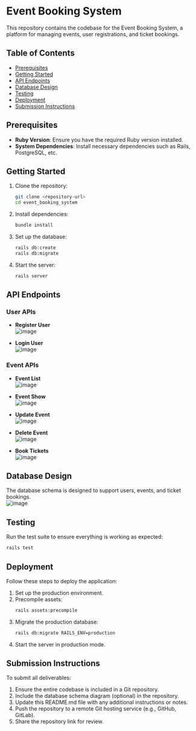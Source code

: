 # Event Booking System

This repository contains the codebase for the Event Booking System, a platform for managing events, user registrations, and ticket bookings.

## Table of Contents

- [Prerequisites](#prerequisites)
- [Getting Started](#getting-started)
- [API Endpoints](#api-endpoints)
- [Database Design](#database-design)
- [Testing](#testing)
- [Deployment](#deployment)
- [Submission Instructions](#submission-instructions)

## Prerequisites

- **Ruby Version**: Ensure you have the required Ruby version installed.
- **System Dependencies**: Install necessary dependencies such as Rails, PostgreSQL, etc.

## Getting Started

1. Clone the repository:
   ```bash
   git clone <repository-url>
   cd event_booking_system
   ```

2. Install dependencies:
   ```bash
   bundle install
   ```

3. Set up the database:
   ```bash
   rails db:create
   rails db:migrate
   ```

4. Start the server:
   ```bash
   rails server
   ```

## API Endpoints

### User APIs
- **Register User**  
  ![image](https://github.com/user-attachments/assets/c8d5bc67-f07d-44f3-875f-69a443666484)

- **Login User**  
  ![image](https://github.com/user-attachments/assets/bcd2c333-9d8a-4de7-a9be-771239b32c75)

### Event APIs
- **Event List**  
  ![image](https://github.com/user-attachments/assets/d1c814bd-0187-485e-bd0e-d8c6171dcf20)

- **Event Show**  
  ![image](https://github.com/user-attachments/assets/d2e3382f-fbd5-4c1e-85f9-10a4fde2fc95)

- **Update Event**  
  ![image](https://github.com/user-attachments/assets/3c05b626-92b2-49a5-93c4-fa782a6318d1)

- **Delete Event**  
  ![image](https://github.com/user-attachments/assets/b6d6419a-3d51-4bbb-a5dc-b4dbf13b7809)

- **Book Tickets**  
  ![image](https://github.com/user-attachments/assets/81cae8e7-6cdd-478c-9cfc-4863a536aea7)

## Database Design

The database schema is designed to support users, events, and ticket bookings.  
![image](https://github.com/user-attachments/assets/b15044a2-2012-4db9-ba3f-b31fcc187d6d)

## Testing

Run the test suite to ensure everything is working as expected:
```bash
rails test
```

## Deployment

Follow these steps to deploy the application:
1. Set up the production environment.
2. Precompile assets:
   ```bash
   rails assets:precompile
   ```
3. Migrate the production database:
   ```bash
   rails db:migrate RAILS_ENV=production
   ```
4. Start the server in production mode.

## Submission Instructions

To submit all deliverables:

1. Ensure the entire codebase is included in a Git repository.
2. Include the database schema diagram (optional) in the repository.
3. Update this README.md file with any additional instructions or notes.
4. Push the repository to a remote Git hosting service (e.g., GitHub, GitLab).
5. Share the repository link for review.









